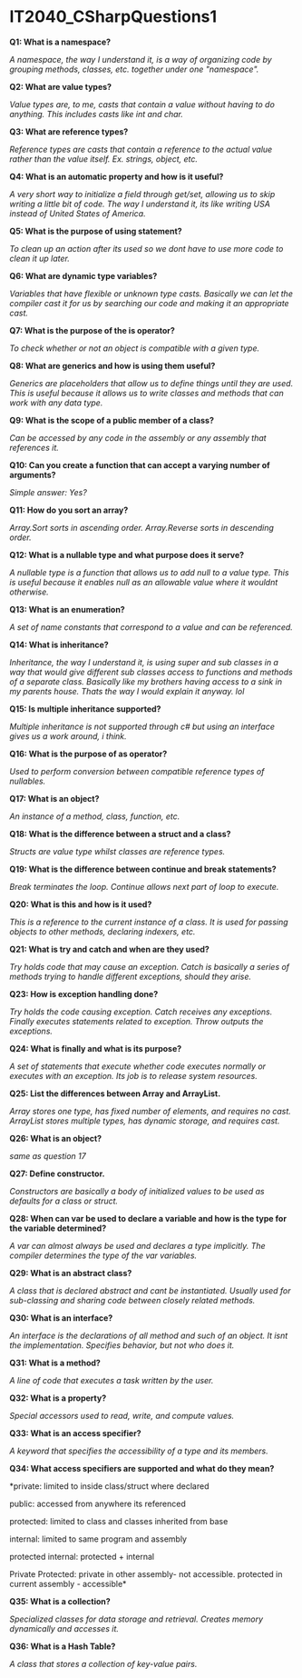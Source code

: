 # IT2040_CSharpQuestions1

**Q1: What is a namespace?**

*A namespace, the way I understand it, is a way of organizing code by
grouping methods, classes, etc. together under one "namespace".*

**Q2: What are value types?**

*Value types are, to me, casts that contain a value without having to do
anything. This includes casts like int and char.*

**Q3: What are reference types?**

*Reference types are casts that contain a reference to the actual value rather
than the value itself. Ex. strings, object, etc.*

**Q4: What is an automatic property and how is it useful?**

*A very short way to initialize a field through get/set, allowing us to
skip writing a little bit of code. The way I understand it, its like
writing USA instead of United States of America.*

**Q5: What is the purpose of using statement?**

*To clean up an action after its used so we dont have to use more code to
clean it up later.*

**Q6: What are dynamic type variables?**

*Variables that have flexible or unknown type casts. Basically we can let the
compiler cast it for us by searching our code and making it an appropriate
cast.*

**Q7: What is the purpose of the is operator?**

*To check whether or not an object is compatible with a given type.*

**Q8: What are generics and how is using them useful?**

*Generics are placeholders that allow us to define things until they are used.
This is useful because it allows us to write classes and methods that can
work with any data type.*

**Q9: What is the scope of a public member of a class?**

*Can be accessed by any code in the assembly or any assembly that references
it.*

**Q10: Can you create a function that can accept a varying number of
arguments?**

*Simple answer: Yes?*

**Q11: How do you sort an array?**

*Array.Sort sorts in ascending order. Array.Reverse sorts in descending order.*

**Q12: What is a nullable type and what purpose does it serve?**

*A nullable type is a function that allows us to add null to a value type.
This is useful because it enables null as an allowable value where it wouldnt
otherwise.*

**Q13: What is an enumeration?**

*A set of name constants that correspond to a value and can be referenced.*

**Q14: What is inheritance?**

*Inheritance, the way I understand it, is using super and sub classes in a way
that would give different sub classes access to functions and methods of a
separate class. Basically like my brothers having access to a sink in my
parents house. Thats the way I would explain it anyway. lol*

**Q15: Is multiple inheritance supported?**

*Multiple inheritance is not supported through c# but using an interface
gives us a work around, i think.*

**Q16: What is the purpose of as operator?**

*Used to perform conversion between compatible reference types of nullables.*

**Q17: What is an object?**

*An instance of a method, class, function, etc.*

**Q18: What is the difference between a struct and a class?**

*Structs are value type whilst classes are reference types.*

**Q19: What is the difference between continue and break statements?**

*Break terminates the loop. Continue allows next part of loop to execute.*

**Q20: What is this and how is it used?**

*This is a reference to the current instance of a class. It is used for
passing objects to other methods, declaring indexers, etc.*

**Q21: What is try and catch and when are they used?**

*Try holds code that may cause an exception. Catch is basically a series of
methods trying to handle different exceptions, should they arise.*

**Q23: How is exception handling done?**

*Try holds the code causing exception. Catch receives any exceptions. Finally
executes statements related to exception. Throw outputs the exceptions.*

**Q24: What is finally and what is its purpose?**

*A set of statements that execute whether code executes normally or executes
with an exception. Its job is to release system resources.*

**Q25: List the differences between Array and ArrayList.**

*Array stores one type, has fixed number of elements, and requires no cast.
ArrayList stores multiple types, has dynamic storage, and requires cast.*

**Q26: What is an object?**

*same as question 17*

**Q27: Define constructor.**

*Constructors are basically a body of initialized values to be used as defaults
for a class or struct.*

**Q28: When can var be used to declare a variable and how is the type for
the variable determined?**

*A var can almost always be used and declares a type implicitly. The compiler
determines the type of the var variables.*

**Q29: What is an abstract class?**

*A class that is declared abstract and cant be instantiated. Usually used for
sub-classing and sharing code between closely related methods.*

**Q30: What is an interface?**

*An interface is the declarations of all method and such of an object. It isnt
the implementation. Specifies behavior, but not who does it.*

**Q31: What is a method?**

*A line of code that executes a task written by the user.*

**Q32: What is a property?**

*Special accessors used to read, write, and compute values.*

**Q33: What is an access specifier?**

*A keyword that specifies the accessibility of a type and its members.*

**Q34: What access specifiers are supported and what do they mean?**

*private: limited to inside class/struct where declared

public: accessed from anywhere its referenced

protected: limited to class and classes inherited from base

internal: limited to same program and assembly

protected internal: protected + internal

Private Protected: private in other assembly- not accessible. protected in
current assembly - accessible*

**Q35: What is a collection?**

*Specialized classes for data storage and retrieval. Creates memory dynamically
and accesses it.*

**Q36: What is a Hash Table?**

*A class that stores a collection of key-value pairs.*

